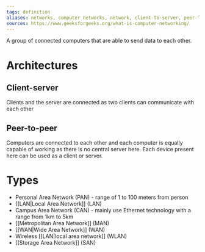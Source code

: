 ```yaml
---
tags: definition
aliases: networks, computer networks, network, client-to-server, peer-to-peer, PAN, personal area network, computer network
sources: https://www.geeksforgeeks.org/what-is-computer-networking/
---
```



A group of connected computers that are able to send data to each other.

# Architectures
## Client-server
Clients and the server are connected as two clients can communicate with each other

## Peer-to-peer
Computers are connected to each other and each computer is equally capable of working as there is no central server here. Each device present here can be used as a client or server.



# Types
- Personal Area Network (PAN) - range of 1 to 100 meters from person
- [[LAN|Local Area Network]] (LAN)
- Campus Area Network (CAN) - mainly use Ethernet technology with a range from 1km to 5km
- [[Metropolitan Area Network]] (MAN)
- [[WAN|Wide Area Network]] (WAN)
- Wireless [[LAN|local area network]] (WLAN)
- [[Storage Area Network]] (SAN)